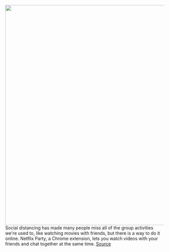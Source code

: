 <img src='https://cdn.vox-cdn.com/thumbor/RPEBeLAC3Bxwnbq2deFNaMSmCQY=/0x0:1440x900/1200x800/filters:focal(605x335:835x565)/cdn.vox-cdn.com/uploads/chorus_image/image/66547272/Screen_Shot_2020_03_24_at_11.16.42_AM.0.png' width='700px' /><br/>
Social distancing has made many people miss all of the group activities we're used to, like watching movies with friends, but there is a way to do it online. Netflix Party, a Chrome extension, lets you watch videos with your friends and chat together at the same time.
<a href='https://www.theverge.com/2020/3/24/21191503/netflix-party-stream-movies-tv-chat-watch-friends-social-distance'> Source <a/>